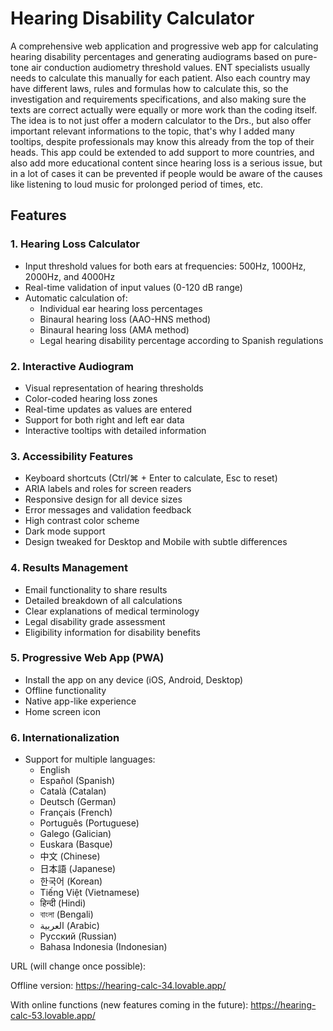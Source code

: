 # Hearing Disability Calculator

A comprehensive web application and progressive web app for calculating hearing disability percentages and generating audiograms based on pure-tone air conduction audiometry threshold values. ENT specialists usually needs to calculate this manually for each patient. Also each country may have different laws, rules and formulas how to calculate this, so the investigation and requirements specifications, and also making sure the texts are correct actually were equally or more work than the coding itself. The idea is to not just offer a modern calculator to the Drs., but also offer important relevant informations to the topic, that's why I added many tooltips, despite professionals may know this already from the top of their heads. This app could be extended to add support to more countries, and also add more educational content since hearing loss is a serious issue, but in a lot of cases it can be prevented if people would be aware of the causes like listening to loud music for prolonged period of times, etc.

## Features

### 1. Hearing Loss Calculator
- Input threshold values for both ears at frequencies: 500Hz, 1000Hz, 2000Hz, and 4000Hz
- Real-time validation of input values (0-120 dB range)
- Automatic calculation of:
  - Individual ear hearing loss percentages
  - Binaural hearing loss (AAO-HNS method)
  - Binaural hearing loss (AMA method)
  - Legal hearing disability percentage according to Spanish regulations

### 2. Interactive Audiogram
- Visual representation of hearing thresholds
- Color-coded hearing loss zones
- Real-time updates as values are entered
- Support for both right and left ear data
- Interactive tooltips with detailed information

### 3. Accessibility Features
- Keyboard shortcuts (Ctrl/⌘ + Enter to calculate, Esc to reset)
- ARIA labels and roles for screen readers
- Responsive design for all device sizes
- Error messages and validation feedback
- High contrast color scheme
- Dark mode support
- Design tweaked for Desktop and Mobile with subtle differences

### 4. Results Management
- Email functionality to share results
- Detailed breakdown of all calculations
- Clear explanations of medical terminology
- Legal disability grade assessment
- Eligibility information for disability benefits

### 5. Progressive Web App (PWA)
- Install the app on any device (iOS, Android, Desktop)
- Offline functionality
- Native app-like experience
- Home screen icon

### 6. Internationalization
- Support for multiple languages:
  - English
  - Español (Spanish)
  - Català (Catalan)
  - Deutsch (German)
  - Français (French)
  - Português (Portuguese)
  - Galego (Galician)
  - Euskara (Basque)
  - 中文 (Chinese)
  - 日本語 (Japanese)
  - 한국어 (Korean)
  - Tiếng Việt (Vietnamese)
  - हिन्दी (Hindi)
  - বাংলা (Bengali)
  - العربية (Arabic)
  - Русский (Russian)
  - Bahasa Indonesia (Indonesian)

URL (will change once possible): 

Offline version: https://hearing-calc-34.lovable.app/

With online functions (new features coming in the future): https://hearing-calc-53.lovable.app/

